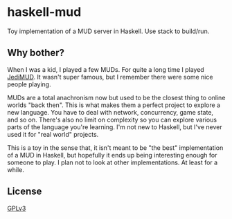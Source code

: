 haskell-mud
===========

Toy implementation of a MUD server in Haskell. Use stack to build/run.

## Why bother?

When I was a kid, I played a few MUDs. For quite a long time I played [JediMUD][jedimud]. It wasn't super famous, but I remember there were some nice people playing.

MUDs are a total anachronism now but used to be the closest thing to online worlds "back then". This is what makes them a perfect project to explore a new language. You have to deal with network, concurrency, game state, and so on. There's also no limit on complexity so you can explore various parts of the language you're learning. I'm not new to Haskell, but I've never used it for "real world" projects.

This is a toy in the sense that, it isn't meant to be "the best" implementation of a MUD in Haskell, but hopefully it ends up being interesting enough for someone to play. I plan not to look at other implementations. At least for a while.

## License

[GPLv3](LICENSE)

[jedimud]: http://jedimud.com
